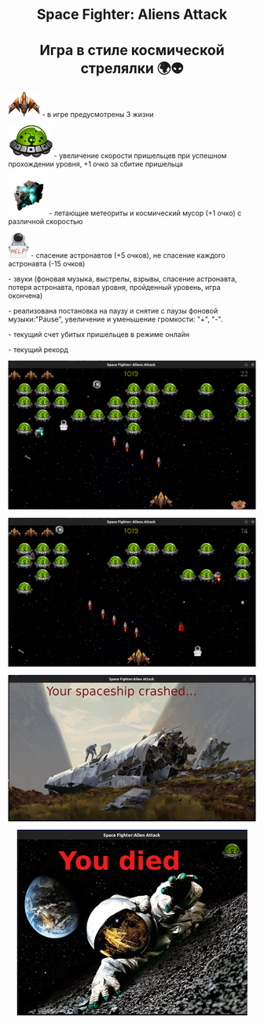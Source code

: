 <h1 align="center"> Space Fighter: Aliens Attack </h1> 
<h1 align="center"> Игра в стиле космической стрелялки 🌍👽</h1>
<p><img alt="game window" src="images/spaceship_lives.png" /> - в игре предусмотрены 3 жизни </p>
<p><img alt="game window" src="images/ufo.png" />- увеличение скорости пришельцев при успешном прохождении уровня, +1 очко за сбитие пришельца</p>
<p><img alt="game window" src="images/green-ast.png" />- летающие метеориты и космический мусор (+1 очко) с различной скоростью</p>
<p><img alt="game window" src="images/help.png" /> - спасение астронавтов (+5 очков), не спасение каждого астронавта (-15 очков)</p>
<p>- звуки (фоновая музыка, выстрелы, взрывы, спасение астронавта, потеря астронавта, провал уровня, пройденный уровень, игра окончена)</p>
<p>- реализована постановка на паузу и снятие с паузы фоновой музыки:"Pause", увеличение и уменьшение громкости: "+", "-".</p>
<p>- текущий счет убитых пришельцев в режиме онлайн</p>
<p>- текущий рекорд </p>

<p align="center"><img alt="game window" src="screenshots/game.png" /></p>
<p align="center"><img alt="game window" src="screenshots/main_window.png" /></p>
<p align="center"><img alt="failed" src="screenshots/level_failed.png"/></p>
<p align="center"><img alt="died" src="screenshots/died.png"/></p>


